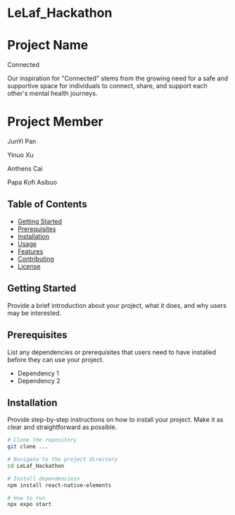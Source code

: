 # LeLaf_Hackathon

# Project Name

Connected

Our inspiration for "Connected" stems from the growing need for a safe and supportive space for individuals to connect, share, and support each other's mental health journeys.

# Project Member

JunYi Pan

Yinuo Xu

Anthens Cai

Papa Kofi Asibuo


## Table of Contents

- [Getting Started](#getting-started)
- [Prerequisites](#prerequisites)
- [Installation](#installation)
- [Usage](#usage)
- [Features](#features)
- [Contributing](#contributing)
- [License](#license)

## Getting Started

Provide a brief introduction about your project, what it does, and why users may be interested.

## Prerequisites

List any dependencies or prerequisites that users need to have installed before they can use your project.

- Dependency 1
- Dependency 2

## Installation

Provide step-by-step instructions on how to install your project. Make it as clear and straightforward as possible.

```bash
# Clone the repository
git clone ...

# Navigate to the project directory
cd LeLaf_Hackathon

# Install dependenciesx
npm install react-native-elements

# How to run
npx expo start
